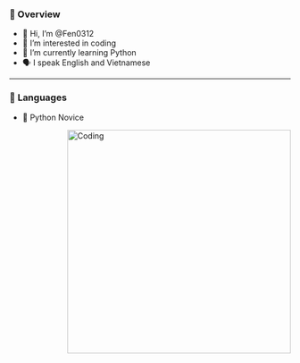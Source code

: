### **🔎 Overview**
- 👋 Hi, I’m @Fen0312
- 👀 I’m interested in coding
- 🌱 I’m currently learning Python
- 🗣 I speak English and Vietnamese
---
### 💼 **Languages**
- 🔰 Python Novice 
<img align="right" alt="Coding" width="400" src="https://encrypted-tbn0.gstatic.com/images?q=tbn:ANd9GcSccZBGvOxFDBJe8KAHagtVn3wH0udXlVNn_1gpSf4XBFimwsHeevhrTAlsdw6hOUrsMQA&usqp=CAU">

